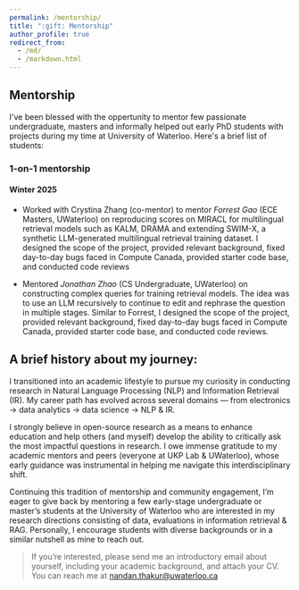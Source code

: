 ```yaml
---
permalink: /mentorship/
title: ":gift: Mentorship"
author_profile: true
redirect_from: 
  - /md/
  - /markdown.html
---
```


## Mentorship

I've been blessed with the oppertunity to mentor few passionate undergraduate, masters and informally helped out early PhD students with projects during my time at University of Waterloo. Here's a brief list of students:

### 1-on-1 mentorship

#### Winter 2025

- Worked with Crystina Zhang (co-mentor) to mentor <i>Forrest Gao</i> (ECE Masters, UWaterloo) on reproducing scores on MIRACL for multilingual retrieval models such as KALM, DRAMA and extending SWIM-X, a synthetic LLM-generated multilingual retrieval training dataset. I designed the scope of the project, provided relevant background, fixed day-to-day bugs faced in Compute Canada, provided starter code base, and conducted code reviews

- Mentored <i>Jonathan Zhao</i> (CS Undergraduate, UWaterloo) on constructing complex queries for training retrieval models. The idea was to use an LLM recursively to continue to edit and rephrase the question in multiple stages. Similar to Forrest, I designed the scope of the project, provided relevant background, fixed day-to-day bugs faced in Compute Canada, provided starter code base, and conducted code reviews.


## A brief history about my journey:

I transitioned into an academic lifestyle to pursue my curiosity in conducting research in Natural Language Processing (NLP) and Information Retrieval (IR). My career path has evolved across several domains — from electronics → data analytics → data science → NLP & IR.

I strongly believe in open-source research as a means to enhance education and help others (and myself) develop the ability to critically ask the most impactful questions in research. I owe immense gratitude to my academic mentors and peers (everyone at UKP Lab & UWaterloo), whose early guidance was instrumental in helping me navigate this interdisciplinary shift.

Continuing this tradition of mentorship and community engagement, I’m eager to give back by mentoring a few early-stage undergraduate or master’s students at the University of Waterloo who are interested in my research directions consisting of data, evaluations in information retrieval & RAG. Personally, I encourage students with diverse backgrounds or in a similar nutshell as mine to reach out.

> If you’re interested, please send me an introductory email about yourself, including your academic background, and attach your CV. You can reach me at nandan.thakur@uwaterloo.ca
